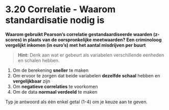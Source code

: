 # 3.20 Correlatie - Waarom standardisatie nodig is

**Waarom gebruikt Pearson’s correlatie gestandaardiseerde waarden (z-scores) in plaats van de oorspronkelijke meetwaarden? Een criminoloog vergelijkt inkomen (in euro’s) met het aantal misdrijven per buurt**

> **Hint:** Denk aan wat er gebeurt als variabelen verschillende eenheden en schalen hebben.

1. Om de berekening **sneller** te maken
2. Om ervoor te zorgen dat beide variabelen **dezelfde schaal** hebben en **vergelijkbaar** zijn
3. Om **negatieve correlaties** te voorkomen
4. Om de data **normaal verdeeld** te maken

Typ je antwoord als één enkel getal (1-4) om je keuze aan te geven.